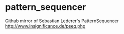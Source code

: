pattern_sequencer
=================

Github mirror of Sebastian Lederer's PatternSequencer http://www.insignificance.de/pseq.php
